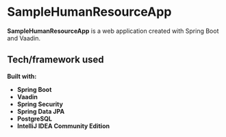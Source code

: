 # SampleHumanResourceApp

**SampleHumanResourceApp** is a web application created with Spring Boot and Vaadin.


## Tech/framework used 

<b>Built with:<b>
- **Spring Boot**
- **Vaadin**
- **Spring Security**
- **Spring Data JPA**
- **PostgreSQL**
- **IntelliJ IDEA Community Edition**


